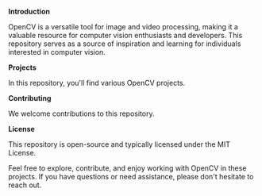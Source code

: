 **Introduction**

OpenCV is a versatile tool for image and video processing, making it a valuable resource for computer vision 
enthusiasts and developers. This repository serves as a source of inspiration and learning for individuals 
interested in computer vision.

**Projects**

In this repository, you'll find various OpenCV projects.

**Contributing**

We welcome contributions to this repository.

**License**

This repository is open-source and typically licensed under the MIT License.

Feel free to explore, contribute, and enjoy working with OpenCV in these projects. If you have questions or need assistance, 
please don't hesitate to reach out.

